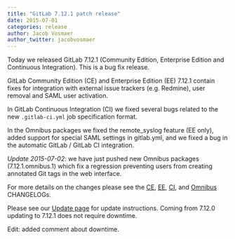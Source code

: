```yaml
---
title: "GitLab 7.12.1 patch release"
date: 2015-07-01
categories: release
author: Jacob Vosmaer
author_twitter: jacobvosmaer
---
```


Today we released GitLab 7.12.1 (Community Edition, Enterprise Edition and
Continuous Integration). This is a bug fix release.

<!-- more -->

GitLab Community Edition (CE) and Enterprise Edition (EE) 7.12.1 contain fixes
for integration with external issue trackers (e.g. Redmine), user removal and
SAML user activation. 

In GitLab Continuous Integration (CI) we fixed several bugs related to the new
`.gitlab-ci.yml` job specification format.

In the Omnibus packages we fixed the remote_syslog feature (EE only), added
support for special SAML settings in gitlab.yml, and we fixed a bug in the
automatic GitLab / GitLab CI integration.

<a name="omnibus-fix-web-tags"/></a>_Update 2015-07-02_: we have just pushed
new Omnibus packages (7.12.1.omnibus.1) which fix a regression preventing users
from creating annotated Git tags in the web interface.

For more details on the changes please see the
[CE](https://gitlab.com/gitlab-org/gitlab-ce/blob/master/CHANGELOG),
[EE](https://gitlab.com/gitlab-org/gitlab-ee/blob/master/CHANGELOG),
[CI](https://gitlab.com/gitlab-org/gitlab-ci/blob/master/CHANGELOG), and
[Omnibus](https://gitlab.com/gitlab-org/omnibus-gitlab/blob/master/CHANGELOG.md)
CHANGELOGs.

Please see our [Update page](/update/) for update instructions. Coming from
7.12.0 updating to 7.12.1 does not require downtime.

Edit: added comment about downtime.
